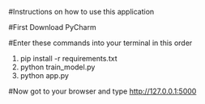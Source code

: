 #Instructions on how to use this application

#First Download PyCharm


#Enter these commands into your terminal in this order
1. pip install -r requirements.txt
2. python train_model.py
3. python app.py

#Now got to your browser and type http://127.0.0.1:5000
